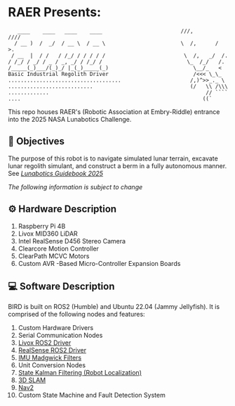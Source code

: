 

# RAER Presents:
 ```
    ____    ____   ____    ____                         ///,        ////
   / __ )  /  _/  / __ \  / __ \                        \  /,      /  >.
  / __  |  / /   / /_/ / / / / /                         \  /,   _/  /.
 / /_/ / _/ / _ / _, _/ / /_/ /                           \_  /_/   /.
/_____(_)___/(_)_/ |_(_)_____(_)                           \__/_   <
Basic Industrial Regolith Driver                           /<<< \_\_
....................................                      /,)^>>_._ \
...........................                               (/   \\ /\\\
.............                                                  // ````
....                                                          ((`
```
This repo houses RAER's (Robotic Association at Embry-Riddle) entrance into the 2025 NASA Lunabotics Challenge.

## 🎯 Objectives
The purpose of this robot is to navigate simulated lunar terrain, excavate lunar regolith simulant, and construct a berm in a fully autonomous manner. See [*Lunabotics Guidebook 2025*](https://www.nasa.gov/wp-content/uploads/2024/08/lunaboticsguidebook-2025.pdf?emrc=2a35f5?emrc=2a35f5)

*The following information is subject to change*
## ⚙️ Hardware Description
1. Raspberry Pi 4B
2. Livox MID360 LiDAR
3. Intel RealSense D456 Stereo Camera
4. Clearcore Motion Controller
5. ClearPath MCVC Motors
6. Custom AVR -Based Micro-Controller Expansion Boards

## 💻 Software Description
BIRD is built on ROS2 (Humble) and Ubuntu 22.04 (Jammy Jellyfish). It is comprised of the following nodes and features:
1. Custom Hardware Drivers
2. Serial Communication Nodes
3. [Livox ROS2 Driver](https://github.com/Livox-SDK/livox_ros_driver2)
4. [RealSense ROS2 Driver](https://github.com/IntelRealSense/realsense-ros)
5. [IMU Madgwick Filters](https://wiki.ros.org/imu_filter_madgwick)
6. Unit Conversion Nodes
7. [State Kalman Filtering (Robot Localization)](https://docs.ros.org/en/melodic/api/robot_localization/html/index.html)
8. [3D SLAM](https://github.com/hku-mars/FAST_LIO/tree/ROS2)
9. [Nav2](https://docs.nav2.org/)
10. Custom State Machine and Fault Detection System